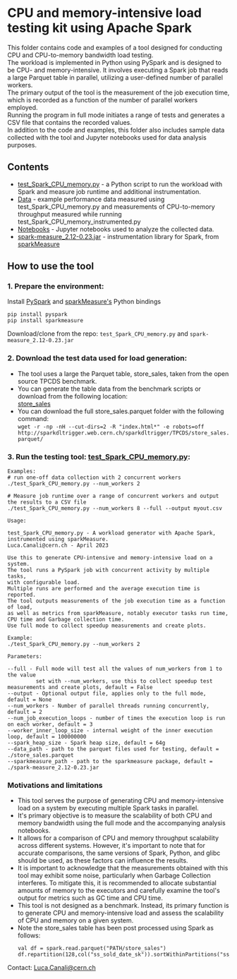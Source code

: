 # CPU and memory-intensive load testing kit using Apache Spark
This folder contains code and examples of a tool designed for conducting CPU and CPU-to-memory bandwidth load testing.  
The workload is implemented in Python using PySpark and is designed to be CPU- and memory-intensive.
It involves executing a Spark job that reads a large Parquet table in parallel, utilizing a user-defined number of parallel workers.  
The primary output of the tool is the measurement of the job execution time, which is recorded as a function of the number of parallel workers employed.  
Running the program in full mode initiates a range of tests and generates a CSV file that contains the recorded values.  
In addition to the code and examples, this folder also includes sample data collected with the tool and Jupyter notebooks used for data analysis purposes.  

## Contents
- [test_Spark_CPU_memory.py](test_Spark_CPU_memory.py) - a Python script to run the workload with Spark and measure job runtime and additional instrumentation.
- [Data](Data) - example performance data measured using test_Spark_CPU_memory.py and measurements of CPU-to-memory throughput measured while running test_Spark_CPU_memory_instrumented.py
- [Notebooks](Notebooks) - Jupyter notebooks used to analyze the collected data.
- [spark-measure_2.12-0.23.jar](spark-measure_2.12-0.23.jar) - instrumentation library for Spark, from [sparkMeasure](https://github.com/LucaCanali/sparkMeasure)

## How to use the tool 

### 1. Prepare the environment:
Install [PySpark](https://pypi.org/project/pyspark/) and [sparkMeasure's](https://github.com/LucaCanali/sparkMeasure) Python bindings
```
pip install pyspark
pip install sparkmeasure
```
Download/clone from the repo: `test_Spark_CPU_memory.py` and `spark-measure_2.12-0.23.jar`  

### 2. Download the test data used for load generation:   
- The tool uses a large the Parquet table, store_sales, taken from the open source TPCDS benchmark.
- You can generate the table data from the benchmark scripts or download from the following location:  
[store_sales](https://sparkdltrigger.web.cern.ch/sparkdltrigger/TPCDS/store_sales.parquet/)    
- You can download the full store_sales.parquet folder with the following command:  
`wget -r -np -nH --cut-dirs=2 -R "index.html*" -e robots=off http://sparkdltrigger.web.cern.ch/sparkdltrigger/TPCDS/store_sales.parquet/`

### 3. Run the testing tool: [test_Spark_CPU_memory.py](test_Spark_CPU_memory.py):
```
Examples:
# run one-off data collection with 2 concurrent workers
./test_Spark_CPU_memory.py --num_workers 2

# Measure job runtime over a range of concurrent workers and output the results to a CSV file
./test_Spark_CPU_memory.py --num_workers 8 --full --output myout.csv 

Usage:

test_Spark_CPU_memory.py - A workload generator with Apache Spark, instrumented using sparkMeasure.
Luca.Canali@cern.ch - April 2023

Use this to generate CPU-intensive and memory-intensive load on a system.
The tool runs a PySpark job with concurrent activity by multiple tasks,
with configurable load.
Multiple runs are performed and the average execution time is reported.
The tool outputs measurements of the job execution time as a function of load,
as well as metrics from sparkMeasure, notably executor tasks run time, 
CPU time and Garbage collection time.
Use full mode to collect speedup measurements and create plots.

Example:
./test_Spark_CPU_memory.py --num_workers 2

Parameters:

--full - Full mode will test all the values of num_workers from 1 to the value 
         set with --num_workers, use this to collect speedup test measurements and create plots, default = False
--output - Optional output file, applies only to the full mode, default = None
--num_workers - Number of parallel threads running concurrently, default = 2
--num_job_execution_loops - number of times the execution loop is run on each worker, default = 3
--worker_inner_loop_size - internal weight of the inner execution loop, default = 100000000
--spark_heap_size - Spark heap size, default = 64g
--data_path - path to the parquet files used for testing, default = ./store_sales.parquet
--sparkmeasure_path - path to the sparkmeasure package, default = ./spark-measure_2.12-0.23.jar
```

### Motivations and limitations
- This tool serves the purpose of generating CPU and memory-intensive load on a system by executing multiple Spark tasks in parallel.
- It's primary objective is to measure the scalability of both CPU and memory bandwidth using the full mode and the accompanying analysis notebooks.
- It allows for a comparison of CPU and memory throughput scalability across different systems. However, it's important to note that for accurate
  comparisons, the same versions of Spark, Python, and glibc should be used, as these factors can influence the results.
- It is important to acknowledge that the measurements obtained with this tool may exhibit some noise, particularly when Garbage Collection interferes.
  To mitigate this, it is recommended to allocate substantial amounts of memory to the executors and carefully examine the tool's output for metrics
  such as GC time and CPU time.
- This tool is not designed as a benchmark. Instead, its primary function is to generate CPU and memory-intensive load and assess the scalability
  of CPU and memory on a given system.
- Note the store_sales table has been post processed using Spark as follows:
   ```
   val df = spark.read.parquet("PATH/store_sales")
   df.repartition(128,col("ss_sold_date_sk")).sortWithinPartitions("ss_sold_date_sk","ss_sold_time_sk","ss_customer_sk").write.parquet("PATH/store_sales.parquet")
   ```

Contact: Luca.Canali@cern.ch

